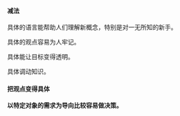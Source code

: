 #### 减法

具体的语言能帮助人们理解新概念，特别是对一无所知的新手。

具体的观点容易为人牢记。

具体能让目标变得透明。

具体调动知识。

#### 把观点变得具体

**以特定对象的需求为导向比较容易做决策。**








